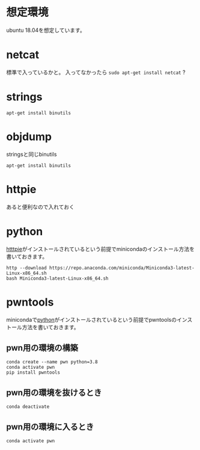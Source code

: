 # 想定環境

ubuntu 18.04を想定しています。

# netcat

標準で入っているかと。
入ってなかったら
`sudo apt-get install netcat`
?

# strings

```
apt-get install binutils
```

# objdump

stringsと同じbinutils

```
apt-get install binutils
```

# httpie

あると便利なので入れておく

# python

[htttpie](#httpie)がインストールされているという前提でminicondaのインストール方法を書いておきます。

```
http --download https://repo.anaconda.com/miniconda/Miniconda3-latest-Linux-x86_64.sh
bash Miniconda3-latest-Linux-x86_64.sh
```

# pwntools

minicondaで[python](#python)がインストールされているという前提でpwntoolsのインストール方法を書いておきます。

## pwn用の環境の構築

```
conda create --name pwn python=3.8
conda activate pwn
pip install pwntools
```

## pwn用の環境を抜けるとき

```
conda deactivate
```

## pwn用の環境に入るとき

```
conda activate pwn
```
